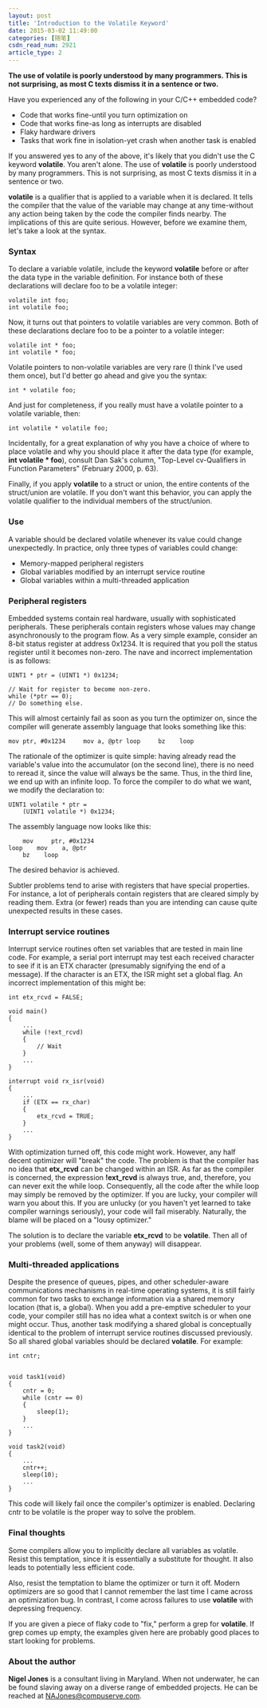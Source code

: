 ```yaml
---
layout: post
title: 'Introduction to the Volatile Keyword'
date: 2015-03-02 11:49:00
categories: [随笔]
csdn_read_num: 2921
article_type: 2
---
```



﻿**The use of volatile is poorly understood by many programmers. This is not surprising, as most C texts dismiss it in a sentence or two.**

Have you experienced any of the following in your C/C++ embedded code?

- Code that works fine-until you turn optimization on
- Code that works fine-as long as interrupts are disabled
- Flaky hardware drivers
- Tasks that work fine in isolation-yet crash when another task is enabled

If you answered yes to any of the above, it's likely that you didn't use the C keyword **volatile**. You aren't alone. The use of **volatile** is poorly understood by many programmers. This is not surprising, as most C texts dismiss it in a sentence or two.

**volatile** is a qualifier that is applied to a variable when it is declared. It tells the compiler that the value of the variable may change at any time-without any action being taken by the code the compiler finds nearby. The implications of this are quite serious. However, before we examine them, let's take a look at the syntax.

### Syntax

To declare a variable volatile, include the keyword **volatile** before or after the data type in the variable definition. For instance both of these declarations will declare foo to be a volatile integer:

```
volatile int foo;
int volatile foo;
```

Now, it turns out that pointers to volatile variables are very common. Both of these declarations declare foo to be a pointer to a volatile integer:

```
volatile int * foo; 
int volatile * foo;
```

Volatile pointers to non-volatile variables are very rare (I think I've used them once), but I'd better go ahead and give you the syntax:

```
int * volatile foo;
```

And just for completeness, if you really must have a volatile pointer to a volatile variable, then:

```
int volatile * volatile foo;
```

Incidentally, for a great explanation of why you have a choice of where to place volatile and why you should place it after the data type (for example, **int volatile * foo**), consult Dan Sak's column, "Top-Level cv-Qualifiers in Function Parameters" (February 2000, p. 63).

Finally, if you apply **volatile** to a struct or union, the entire contents of the struct/union are volatile. If you don't want this behavior, you can apply the volatile qualifier to the individual members of the struct/union.

### Use

A variable should be declared volatile whenever its value could change unexpectedly. In practice, only three types of variables could change:

- Memory-mapped peripheral registers
- Global variables modified by an interrupt service routine
- Global variables within a multi-threaded application

### Peripheral registers

Embedded systems contain real hardware, usually with sophisticated peripherals. These peripherals contain registers whose values may change asynchronously to the program flow. As a very simple example, consider an 8-bit status register at address 0x1234. It is required that you poll the status register until it becomes non-zero. The nave and incorrect implementation is as follows:

```
UINT1 * ptr = (UINT1 *) 0x1234;

// Wait for register to become non-zero.
while (*ptr == 0);
// Do something else.
```

This will almost certainly fail as soon as you turn the optimizer on, since the compiler will generate assembly language that looks something like this:

```
mov	ptr, #0x1234     mov a, @ptr loop     bz    loop
```   

The rationale of the optimizer is quite simple: having already read the variable's value into the accumulator (on the second line), there is no need to reread it, since the value will always be the same. Thus, in the third line, we end up with an infinite loop. To force the compiler to do what we want, we modify the declaration to:

```
UINT1 volatile * ptr = 
    (UINT1 volatile *) 0x1234;
```

The assembly language now looks like this:

```
    mov     ptr, #0x1234
loop    mov    a, @ptr        
    bz    loop
```

The desired behavior is achieved.

Subtler problems tend to arise with registers that have special properties. For instance, a lot of peripherals contain registers that are cleared simply by reading them. Extra (or fewer) reads than you are intending can cause quite unexpected results in these cases.

### Interrupt service routines

Interrupt service routines often set variables that are tested in main line code. For example, a serial port interrupt may test each received character to see if it is an ETX character (presumably signifying the end of a message). If the character is an ETX, the ISR might set a global flag. An incorrect implementation of this might be:

```
int etx_rcvd = FALSE;

void main()
{
    ...
    while (!ext_rcvd)
    {
        // Wait
    }
    ...
}

interrupt void rx_isr(void)
{
    ...
    if (ETX == rx_char)
    {
        etx_rcvd = TRUE;
    }
    ...
}
```

With optimization turned off, this code might work. However, any half decent optimizer will "break" the code. The problem is that the compiler has no idea that **etx_rcvd** can be changed within an ISR. As far as the compiler is concerned, the expression **!ext_rcvd** is always true, and, therefore, you can never exit the while loop. Consequently, all the code after the while loop may simply be removed by the optimizer. If you are lucky, your compiler will warn you about this. If you are unlucky (or you haven't yet learned to take compiler warnings seriously), your code will fail miserably. Naturally, the blame will be placed on a "lousy optimizer."

The solution is to declare the variable **etx_rcvd** to be **volatile**. Then all of your problems (well, some of them anyway) will disappear.

### Multi-threaded applications

Despite the presence of queues, pipes, and other scheduler-aware communications mechanisms in real-time operating systems, it is still fairly common for two tasks to exchange information via a shared memory location (that is, a global). When you add a pre-emptive scheduler to your code, your compiler still has no idea what a context switch is or when one might occur. Thus, another task modifying a shared global is conceptually identical to the problem of interrupt service routines discussed previously. So all shared global variables should be declared **volatile**. For example:

```
int cntr;


void task1(void)
{
    cntr = 0;
    while (cntr == 0)
    {
        sleep(1);
    }
    ...
}

void task2(void)
{
    ...
    cntr++;
    sleep(10);
    ...
}
```

This code will likely fail once the compiler's optimizer is enabled. Declaring cntr to be volatile is the proper way to solve the problem.

### Final thoughts

Some compilers allow you to implicitly declare all variables as volatile. Resist this temptation, since it is essentially a substitute for thought. It also leads to potentially less efficient code.

Also, resist the temptation to blame the optimizer or turn it off. Modern optimizers are so good that I cannot remember the last time I came across an optimization bug. In contrast, I come across failures to use **volatile** with depressing frequency.

If you are given a piece of flaky code to "fix," perform a grep for **volatile**. If grep comes up empty, the examples given here are probably good places to start looking for problems.

### About the author
**Nigel Jones** is a consultant living in Maryland. When not underwater, he can be found slaving away on a diverse range of embedded projects. He can be reached at NAJones@compuserve.com.
